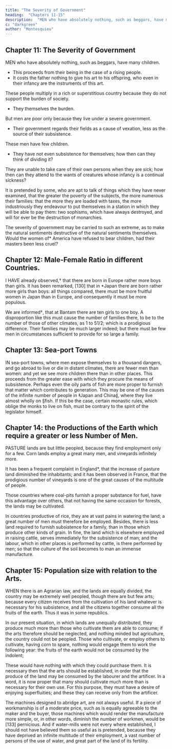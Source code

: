 ```yaml
---
title: "The Severity of Government"
heading:  "Chapters 11-15"
description:  "MEN who have absolutely nothing, such as beggars, have many children"
c: "darkgreen"
author: "Montesquieu"
---
```



## Chapter 11:  The Severity of Government

MEN who have absolutely nothing, such as beggars, have many children. 
- This proceeds from their being in the case of a rising people.
- It costs the father nothing to give his art to his offspring, who even in their infancy are the instruments of this art. 

These people multiply in a rich or superstitious country because they do not support the burden of society.
- They themselves the burden.

But men are poor only because they live under a severe government.
- Their government regards their fields as a cause of vexation, less as the source of their subsistence.

These men have few children.
- They have not even subsistence for themselves; how then can they think of dividing it? 

They are unable to take care of their own persons when they are sick; how then can they attend to the wants of creatures whose infancy is a continual sickness?

It is pretended by some, who are apt to talk of things which they have never examined, that the greater the poverty of the subjects, the more numerous their families:  that the more they are loaded with taxes, the more industriously they endeavour to put themselves in a station in which they will be able to pay them:  two sophisms, which have always destroyed, and will for ever be the destruction of monarchies.

The severity of government may be carried to such an extreme, as to make the natural sentiments destructive of the natural sentiments themselves. Would the women of* America have refused to bear children, had their masters been less cruel?



## Chapter 12:  Male-Female Ratio in different Countries.

I HAVE already observed,† that there are born in Europe rather more boys than girls. It has been remarked, [130] that in *Japan there are born rather more girls than boys:  all things compared, there must be more fruitful women in Japan than in Europe, and consequently it must be more populous.

We are informed†, that at Bantam there are ten girls to one boy. A disproportion like this must cause the number of families there, to be to the number of those of other climates, as 1 to 51/2; which is a prodigious difference. Their families may be much larger indeed; but there must be few men in circumstances sufficient to provide for so large a family.



## Chapter 13:  Sea-port Towns

IN sea-port towns, where men expose themselves to a thousand dangers, and go abroad to live or die in distant climates, there are fewer men than women:  and yet we see more children there than in other places. This proceeds from the greater ease with which they procure the means of subsistence. Perhaps even the oily parts of fish are more proper to furnish that matter which contributes to generation. This may be one of the causes of the infinite number of people in ‡Japan and China∥, where they live almost wholly on §fish. If this be the case, certain monastic rules, which oblige the monks to live on fish, must be contrary to the spirit of the legislator himself.



## Chapter 14:  the Productions of the Earth which require a greater or less Number of Men.

PASTURE lands are but little peopled, because they find employment only for a few. Corn lands employ a great many men, and vineyards infinitely more.

It has been a frequent complaint in England*, that the increase of pasture land diminished the inhabitants; and it has been observed in France, that the prodigious number of vineyards is one of the great causes of the multitude of people.

Those countries where coal-pits furnish a proper substance for fuel, have this advantage over others, that not having the same occasion for forests, the lands may be cultivated.

In countries productive of rice, they are at vast pains in watering the land; a great number of men must therefore be employed. Besides, there is less land required to furnish subsistence for a family, than in those which produce other kinds of grain. In fine, the land which is elsewhere employed in raising cattle, serves immediately for the subsistence of man; and the labour, which in other places is performed by cattle, is there performed by men; so that the culture of the soil becomes to man an immense manufacture.



## Chapter 15:  Population size with relation to the Arts.

WHEN there is an Agrarian law, and the lands are equally divided, the country may be extremely well peopled, though there are but few arts; because every citizen receives from the cultivation of his land whatever is necessary for his subsistence, and all the citizens together consume all the fruits of the earth. Thus it was in some republics.

In our present situation, in which lands are unequally distributed, they produce much more than those who cultivate them are able to consume; if the arts therefore should be neglected, and nothing minded but agriculture, the country could not be peopled. Those who cultivate, or employ others to cultivate, having corn to spare, nothing would engage them to work the following year:  the fruits of the earth would not be consumed by the indolent;

These would have nothing with which they could purchase them. It is necessary then that the arts should be established, in order that the produce of the land may be consumed by the labourer and the artificer. In a word, it is now proper that many should cultivate much more than is necessary for their own use. For this purpose, they must have a desire of enjoying superfluities; and these they can receive only from the artificer.

The machines designed to abridge art, are not always useful. If a piece of workmanship is of a moderate price, such as is equally agreeable to the maker and the buyer, those machines which would render the manufacture more simple, or, in other words, diminish the number of workmen, would be [133] pernicious. And if water-mills were not every where established, I should not have believed them so useful as is pretended, because they have deprived an infinite multitude of their employment, a vast number of persons of the use of water, and great part of the land of its fertility.

